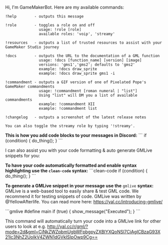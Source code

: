 Hi, I'm GameMakerBot. Here are my available commands:
```
!help        - outputs this message

!role        - toggles a role on and off
               usage: !role [role]
               available roles: 'voip', 'streamy'

!resources   - outputs a list of trusted resources to assist with your GameMaker Studio journey

!docs        - outputs the URL to the documentation of a GML function
               usage: !docs [function_name] [version] [image]
               versions: 'gms1','gms2'; defaults to 'gms2'
               example: !docs draw_sprite
               example: !docs draw_sprite gms1 -i

!commandment - outputs a GIF version of one of Pixelated Pope's GameMaker commandments
               usage: !commandment [roman numeral | "list"]
               Using "list" will DM you a list of available commandments
               example: !commandment XII
               example: !commandment list

!changelog   - outputs a screenshot of the latest release notes

You can also toggle the streamy role by typing '!streamy'.
```
**This is how you add code blocks to your messages in Discord:**
\`\`\`
if (condition) { do_thing(); }
\`\`\`

I can also assist you with your code formatting & auto generate GMLive snippets for you:

**To have your code automatically formatted and enable syntax highlighting use the `clean-code` syntax:**
\`\`\`clean-code
if (condition) {
do_thing();
}
\`\`\`

**To generate a GMLive snippet in your message use the** `gmlive` **syntax:**
GMLive is a web-based tool to easily share & test GML code. We recommend it for testing snippets of code.
GMLive was written by @YellowAfterlife. You can read more here: https://yal.cc/introducing-gmlive/

\`\`\`gmlive
#define main
if (true) {
  show_message("Executed");
}
\`\`\`

This command will automatically turn your code into a GMLive link for other users to look at e.g. http://yal.cc/r/gml/?mode=2d&gml=CiNkZWZpbmUgbWFpbgpyZXBlYXQoNSl7CiAgICBzaG93X21lc3NhZ2UoIkV4ZWN1dGVkISIpOwp9Cg==

